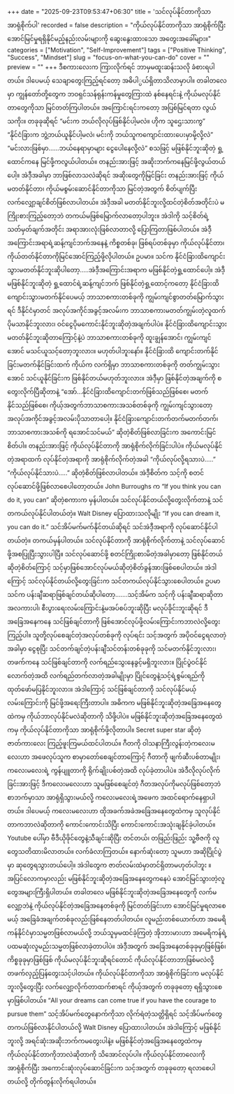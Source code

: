 +++
date = "2025-09-23T09:53:47+06:30"
title = 'သင်လုပ်နိုင်တာကိုသာ အာရုံစိုက်ပါ'
recorded = false
description = "ကိုယ်လုပ်နိုင်တာကိုသာ အာရုံစိုက်ပြီး အောင်မြင်မှုရရှိနိုင်မည့်နည်းလမ်းများကို ဆွေးနွေးထားသော အတွေးအခေါ်များ။"
categories = ["Motivation", "Self-Improvement"]
tags = ["Positive Thinking", "Success", "Mindset"]
slug = "focus-on-what-you-can-do"
cover = ""
preview = ""
+++
ဒီစကားလေးက ကြားလိုက်ရင် ဘာမှမထူးဆန်းသလို ခံစားရပါတယ်။ ဒါပေမယ့် သေချာတွေးကြည့်ရင်တော့ အဓိပါ္ပယ်ရှိတာသိလာမှာပါ။ တခါတလေမှာ ကျွန်တော်တို့တွေက ဘဝရှင်သန်ရုန်းကန်မှုတွေကြားထဲ နစ်နေရင်းနဲ့ ကိုယ်မလုပ်နိုင်တာတွေကိုသာ မြင်တတ်ကြပါတယ်။ အကြောင်းရင်းကတော့ အပြစ်မြင်ရတာ လွယ်သကိုး။ တခုခုဆိုရင် “မင်းက ဘယ်လိုလုပ်ဖြစ်နိုင်ပါ့မလဲ။ ဟိုက သူဌေးသားကွ” “နိုင်ငံခြားက ဘွဲ့ဘယ်ယူနိုင်ပါ့မလဲ၊ မင်းကို ဘယ်သူကကျောင်းထားပေးမှာမို့လို့လဲ” “မင်းလားဖြစ်မှာ……ဘယ်နေရာမှာများ ငွေပေါနေလို့လဲ” စသဖြင့် မဖြစ်နိုင်ဘူးဆိုတဲ့ ရှု့ထောင်ကနေ မြင်ဖို့ကလွယ်ပါတယ်။ တနည်းအားဖြင့် အဆိုးဘက်ကနေမြင်ဖို့လွယ်တယ်ပေါ့။ အဲဒီ့အခါမှာ ဘာဖြစ်လာသလဲဆိုရင် အဆိုးတွေကိုမြင်ခြင်း တနည်းအားဖြင့် ကိုယ်မတတ်နိုင်တာ၊ ကိုယ်မစွမ်းဆောင်နိုင်တာကိုသာ မြင်တဲ့အတွက် စိတ်ပျက်ပြီး လက်လျှော့ချင်စိတ်ဖြစ်လာပါတယ်။ အဲဒီ့အခါ မတတ်နိုင်ဘူးလို့ထင်တဲ့စိတ်အတိုင်းပဲ မကြိုးစားကြည့်တော့ဘဲ တကယ်မဖြစ်မြောက်လာတော့ပါဘူး။
အဲဒါကို သင့်စိတ်ရဲ့သတ်မှတ်ချက်အတိုင်း အရာအားလုံးဖြစ်လာတာလို့ ပြောကြတာဖြစ်ပါတယ်။ အဲဒီ့အကြောင်းအရာရဲ့ဆန့်ကျင်ဘက်အနေနဲ့ ကိစ္စတစ်ခု၊ ဖြစ်ရပ်တစ်ခုမှာ ကိုယ်လုပ်နိုင်တာ၊ ကိုယ်တတ်နိုင်တာကိုမြင်အောင်ကြည့်ဖို့လိုပါတယ်။ ဥပမာ။ သင်က နိုင်ငံခြားထိကျောင်းသွားမတတ်နိုင်ဘူးဆိုပါတော့…..အဲဒီ့အကြောင်းအရာက မဖြစ်နိုင်တဲ့ရှု့ထောင်ပေါ့။ အဲဒီ့မဖြစ်နိုင်ဘူးဆိုတဲ့ ရှု့ထောင်ရဲ့ဆန့်ကျင်ဘက် ဖြစ်နိုင်တဲ့ရှု့ထောင့်ကတော့ နိုင်ငံခြားထိကျောင်းသွားမတက်နိုင်ပေမယ့် ဘာသာစကားတစ်ခုကို ကျွမ်းကျင်စွာတတ်မြောက်သွားရင် ဒီနိုင်ငံမှာတင် အလုပ်အကိုင်အခွင့်အလမ်းက ဘာသာစကားမတတ်ကျွမ်းတဲ့လူထက် ပိုမသာနိုင်ဘူးလား၊ ဝင်ငွေပိုမကောင်းနိုင်ဘူးဆိုတဲ့အချက်ပါပဲ။ နိုင်ငံခြားထိကျောင်းသွားမတတ်နိုင်ဘူးဆိုတာကြောင့်နဲ့ပဲ ဘာသာစကားတစ်ခုကို ထူးချွန်အောင်၊ ကျွမ်းကျင်အောင် မသင်ယူသင့်တော့ဘူးလား။ မဟုတ်ပါဘူးနော်။ နိုင်ငံခြားထိ ကျောင်းတက်နိုင်ခြင်းမတက်နိုင်ခြင်းထက် ကိုယ်က လက်ရှိမှာ ဘာသာစကားတစ်ခုကို တတ်ကျွမ်းသွားအောင် သင်ယူနိုင်ခြင်းက ဖြစ်နိုင်တယ်မဟုတ်ဘူးလား။ အဲဒီ့မှာ ဖြစ်နိုင်တဲ့အချက်ကို စတွေးလိုက်ပြီဆိုတာနဲ့ “အော်…နိုင်ငံခြားထိကျောင်းတက်ဖြစ်သည်ဖြစ်စေ၊ မတက်နိုင်သည်ဖြစ်စေ၊ ကိုယ့်အတွက်ဘာသာစကားအသစ်တစ်ခုကို ကျွမ်းကျင်သွားတော့ အလုပ်အကိုင်အခွင့်အလမ်းပိုသာတာပေါ့။ နိုင်ငံခြားကျောင်းတက်တက်မတက်တက်၊ ဘာသာစကားအသစ်ကို ရအောင်သင်မယ်” ဆိုတဲ့စိတ်ဖြစ်လာခြင်းက အကောင်းမြင်စိတ်ပါ။ တနည်းအားဖြင့် ကိုယ်လုပ်နိုင်တာကို အာရုံစိုက်လိုက်ခြင်းပါပဲ။
ကိုယ်မလုပ်နိုင်တဲ့အရာထက် လုပ်နိုင်တဲ့အရာကို အာရုံစိုက်လိုက်တဲ့အခါ “ကိုယ်လုပ်လို့ရသားပဲ…..” “ကိုယ်လုပ်နိုင်သားပဲ…..” ဆိုတဲ့စိတ်ဖြစ်လာပါတယ်။ အဲဒီ့စိတ်က သင့်ကို စတင်လုပ်ဆောင်ဖို့ဖြစ်လာစေပါတော့တယ်။ John Burroughs က “If you think you can do it, you can” ဆိုတဲ့စကားက မှန်ပါတယ်။ သင်လုပ်နိုင်တယ်လို့တွေးလိုက်တာနဲ့ သင်တကယ်လုပ်နိုင်ပါတယ်တဲ့။
Walt Disney ပြောထားသလိုမျိုး “If you can dream it, you can do it.” သင်အိပ်မက်မက်နိုင်တယ်ဆိုရင် သင်အဲဒီ့အရာကို လုပ်ဆောင်နိုင်ပါတယ်တဲ့။ တကယ်မှန်ပါတယ်။ သင်လုပ်နိုင်တာကို အာရုံစိုက်လိုက်တာနဲ့ သင်လုပ်ဆောင်ဖို့အစပြုပြီးသွားပါပြီ။ သင်လုပ်ဆောင်ဖို့ စတင်ကြိုးစားမိတဲ့အခါမှာတော့ ဖြစ်နိုင်တယ်ဆိုတဲ့စိတ်ကြောင့် သင့်မှာဖြစ်အောင်လုပ်မယ်ဆိုတဲ့စိတ်ခွန်အားဖြစ်စေပါတယ်။ အဲဒါကြောင့် သင်လုပ်နိုင်တယ်လို့တွေးခြင်းက သင်တကယ်လုပ်နိုင်သွားစေပါတယ်။
ဥပမာ သင်က ပန်းချီဆရာဖြစ်ချင်တယ်ဆိုပါတော့…….သင့်အိမ်က သင့်ကို ပန်းချီဆရာဆိုတာအလကားပါ၊ စီးပွားရေးလမ်းကြောင်းနဲ့မအပ်စပ်ဘူးဆိုပြီး မလုပ်ခိုင်းဘူးဆိုရင် ဒီအခြေအနေကနေ သင်ဖြစ်ချင်တာကို ဖြစ်အောင်လုပ်ဖို့လမ်းကြောင်းကဘာလဲလို့တွေးကြည့်ပါ။ သူတို့လုပ်စေချင်တဲ့အလုပ်တစ်ခုကို လုပ်ရင်း သင့်အတွက် အပိုဝင်ငွေရလာတဲ့အခါမှာ ငွေစုပြီး သင်တက်ချင်တဲ့ပန်းချီသင်တန်းတစ်ခုခုကို သင်မတက်နိုင်ဘူးလား၊ တဖက်ကနေ သင်ဖြစ်ချင်တာကို လက်ရည်သွေးနေခွင့်မရှိဘူးလား။ ပြိုင်ပွဲဝင်နိုင်လောက်တဲ့အထိ လက်ရည်တက်လာတဲ့အခါမျိုးမှာ ပြိုင်တွေနဲ့သင့်ရဲ့စွမ်းရည်ကိုထုတ်ဖော်မပြနိုင်ဘူးလား။ အဲဒါကြောင့် သင်ဖြစ်ချင်တာကို သင်လုပ်နိုင်မယ့်လမ်းကြောင်းကို မြင်ဖို့အရေးကြီးတာပါ။ အဓိကက မဖြစ်နိုင်ဘူးဆိုတဲ့အခြေအနေတွေထဲကမှ ကိုယ်ဘာလုပ်နိုင်မလဲဆိုတာကို သိဖို့ပါပဲ။ မဖြစ်နိုင်ဘူးဆိုတဲ့အခြေအနေတွေထဲကမှ ကိုယ်လုပ်နိုင်တာကိုသာ အာရုံစိုက်ဖို့လိုတာပါ။
Secret super star ဆိုတဲ့ ဇာတ်ကားလေး ကြည့်ဖူးကြမယ်ထင်ပါတယ်။ ဂီတကို ဝါသနာကြီးလွန်းတဲ့ကလေးမလေးဟာ အဖေလုပ်သူက စာမှာတော်စေချင်တာကြောင့် ဂီတာကို ဖျက်ဆီးပစ်တာမျိုး၊ ကလေးမလေးရဲ့ ကွန်ပျူတာကို ရိုက်ချိုးပစ်တဲ့အထိ လုပ်ခဲ့တာပါပဲ။ အဲဒီလိုလုပ်လိုက်ခြင်းအားဖြင့် ဒီကလေးမလေးဟာ သူမဖြစ်စေချင်တဲ့ ဂီတအလုပ်ကိုမလုပ်ဖြစ်တော့ဘဲ စာဘက်မှာသာ အာရုံရှိသွားမယ်လို့ ကလေးမလေးရဲ့အဖေက အထင်ရောက်နေရှာပါတယ်။ ဒါပေမယ့် ကလေးမလေးဟာ ထိုအခက်အခဲအခြေအနေတွေထဲကမှ သူလုပ်နိုင်တာကဘာလဲဆိုတာကို ကောင်းကောင်းသိပြီး ကောင်းကောင်းအသုံးချနိုင်ခဲ့ပါတယ်။ Youtube ပေါ်မှာ ဗီဒီယိုဖိုင်တွေနဲ့သီချင်းဆိုပြီး တင်တယ်၊ တဖြည်းဖြည်း သူ့ဗီဇကို လူတွေသတိထားမိလာတယ်။ လက်ခံလာကြတယ်။ နောက်ဆုံးတော့ သူမဟာ အဆိုပြိုင်ပွဲမှာ ဆုတွေရသွားတယ်ပေါ့။ အဲဒါတွေက ဇာတ်လမ်းထဲမှာတင်ရှိတာမဟုတ်ပါဘူး ။ အပြင်လောကမှာလည်း မဖြစ်နိုင်ဘူးဆိုတဲ့အခြေအနေတွေကနေပဲ အောင်မြင်သွားတဲ့လူတွေအများကြီးရှိပါတယ်။ တခါတလေ မဖြစ်နိုင်ဘူးဆိုတဲ့အခြေအနေတွေကို လက်မလျှော့ဘဲနဲ့ ကိုယ်လုပ်နိုင်တဲ့အခြေအနေတစ်ခုကို မြင်တတ်ခြင်းဟာ အောင်မြင်မှုရလာစေမယ့် အခြေခံအချက်တစ်ခုလည်းဖြစ်နေတတ်ပါတယ်။ လူမည်းတစ်ယောက်ဟာ အမေရိကန်နိုင်ငံမှာသမ္မတဖြစ်လာမယ်လို့ ဘယ်သူမှမထင်ခဲ့ကြတဲ့ အိုဘားမားဟာ အမေရိကန်ရဲ့ပထမဆုံးလူမည်းသမ္မတဖြစ်လာခဲ့တာပါပဲ။
အဲဒီ့အတွက် အခြေအနေတစ်ခုခုမှာဖြစ်ဖြစ်၊ ကိစ္စခုခုမှာဖြစ်ဖြစ် ကိုယ်မလုပ်နိုင်ဘူးဆိုရင်တောင် ကိုယ်လုပ်နိုင်တာဘာဖြစ်မလဲလို့ တဖက်လှည့်ပြန်တွေးသင့်ပါတယ်။ ကိုယ်လုပ်နိုင်တာကိုသာ အာရုံစိုက်ခြင်းက မလုပ်နိုင်ဘူးလို့တွေးပြီး လက်လျှော့လိုက်တာထက်စာရင် ကိုယ့်အတွက် တခုခုတော့ ရရှိသွားစေမှာဖြစ်ပါတယ်။
“All your dreams can come true if you have the courage to pursue them” သင့်အိပ်မက်တွေနောက်ကိုသာ လိုက်ရဲတဲ့သတ္တိရှိရင် သင့်အိပ်မက်တွေတကယ်ဖြစ်လာနိုင်ပါတယ်လို့ Walt Disney ပြောထားပါတယ်။ အဲဒါကြောင့် မဖြစ်နိုင်ဘူးလို့ အရင်ဆုံးအဆိုးဘက်ကမတွေးပါနဲ့။ မဖြစ်နိုင်တဲ့အခြေအနေတွေထဲကမှ ကိုယ်လုပ်နိုင်တာကိုဘာလဲဆိုတာကို သိအောင်လုပ်ပါ။ ကိုယ်လုပ်နိုင်တာလေးကို အာရုံစိုက်ပြီး အကောင်းဆုံးလုပ်ဆောင်ခြင်းက သင့်အတွက် တခုခုတော့ ရလာစေပါတယ်လို့ တိုက်တွန်းလိုက်ရပါတယ်။ 